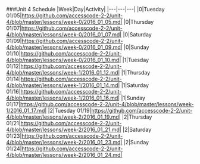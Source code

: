 ###Unit 4 Schedule
|Week|Day|Activity|
|---|---|---|
|0|Tuesday 01/05|https://github.com/accesscode-2-2/unit-4/blob/master/lessons/week-0/2016_01_05.md|
|0|Thursday 01/07|https://github.com/accesscode-2-2/unit-4/blob/master/lessons/week-0/2016_01_07.md|
|0|Saturday 01/09|https://github.com/accesscode-2-2/unit-4/blob/master/lessons/week-0/2016_01_09.md|
|0|Sunday 01/10|https://github.com/accesscode-2-2/unit-4/blob/master/lessons/week-0/2016_01_10.md|
|1|Tuesday 01/12|https://github.com/accesscode-2-2/unit-4/blob/master/lessons/week-1/2016_01_12.md|
|1|Thursday 01/14|https://github.com/accesscode-2-2/unit-4/blob/master/lessons/week-1/2016_01_14.md|
|1|Saturday 01/16|https://github.com/accesscode-2-2/unit-4/blob/master/lessons/week-1/2016_01_16.md|
|1|Sunday 01/17|https://github.com/accesscode-2-2/unit-4/blob/master/lessons/week-1/2016_01_17.md|
|2|Tuesday 01/19|https://github.com/accesscode-2-2/unit-4/blob/master/lessons/week-2/2016_01_19.md|
|2|Thursday 01/21|https://github.com/accesscode-2-2/unit-4/blob/master/lessons/week-2/2016_01_21.md|
|2|Saturday 01/23|https://github.com/accesscode-2-2/unit-4/blob/master/lessons/week-2/2016_01_23.md|
|2|Sunday 01/24|https://github.com/accesscode-2-2/unit-4/blob/master/lessons/week-2/2016_01_24.md|
